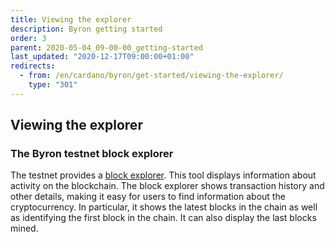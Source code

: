 ```yaml
---
title: Viewing the explorer
description: Byron getting started
order: 3
parent: 2020-05-04_09-00-00_getting-started
last_updated: "2020-12-17T09:00:00+01:00"
redirects:
  - from: /en/cardano/byron/get-started/viewing-the-explorer/
    type: "301"
---
```

## Viewing the explorer

### The Byron testnet block explorer

The testnet provides a [block explorer](https://explorer.cardano-testnet.iohkdev.io/). This tool displays information about activity on the blockchain. The block explorer shows transaction history and other details, making it easy for users to find information about the cryptocurrency. In particular, it shows the latest blocks in the chain as well as identifying the first block in the chain. It can also display the last blocks mined.
